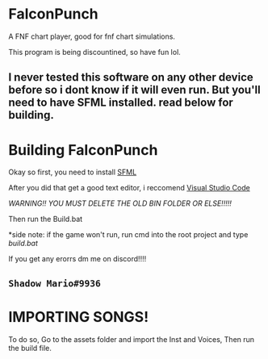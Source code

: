 # FalconPunch

A FNF chart player, good for fnf chart simulations.

This program is being discountined, so have fun lol.

I never tested this software on any other device before so i dont know if it will even run. But you'll need to have SFML installed. read below for building.
--------------------------------------------------------------------------------------------------------------------------------------------------------------------


# Building FalconPunch

Okay so first, you need to install [SFML](https://www.sfml-dev.org/index.php)

After you did that get a good text editor, i reccomend [Visual Studio Code](https://code.visualstudio.com/download) 

*WARNING!! YOU MUST DELETE THE OLD BIN FOLDER OR ELSE!!!!!* 

Then run the Build.bat

*side note: if the game won't run, run cmd into the root project and type *build.bat*

If you get any erorrs dm me on discord!!!!

``Shadow Mario#9936``
-------------------------------------------------------------------------------------------------------------------------------------------

# IMPORTING SONGS!

To do so, Go to the assets folder and import the Inst and Voices, Then run the build file.
